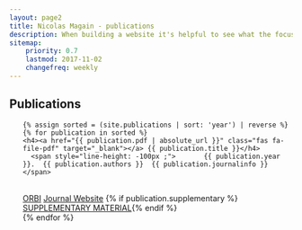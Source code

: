 ```yaml
---
layout: page2
title: Nicolas Magain - publications 
description: When building a website it's helpful to see what the focus of your site is. This page is an example of how to show a website's focus.
sitemap:
    priority: 0.7
    lastmod: 2017-11-02
    changefreq: weekly
---
```

## Publications


<ul>

    {% assign sorted = (site.publications | sort: 'year') | reverse %}
    {% for publication in sorted %}
    <h4><a href="{{ publication.pdf | absolute_url }}" class="fas fa-file-pdf" target="_blank"></a> {{ publication.title }}</h4>
      <span style="line-height: -100px ;">       {{ publication.year }}.  {{ publication.authors }}  {{ publication.journalinfo }}</span>
<br /> <a href="{{ publication.orbi | absolute_url }}" class="smallbutton" target="_blank">ORBI</a>
  <a href="{{ publication.journal | absolute_url }}" class="smallbutton" target="_blank">Journal Website</a>
  {% if publication.supplementary %} <a href="{{ publication.supplementary | absolute_url }}" class="smallbutton" target="_blank">SUPPLEMENTARY MATERIAL</a>{% endif %}
<br />
    {% endfor %}
</ul>



